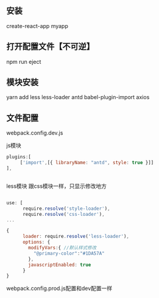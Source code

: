 

## 安装

create-react-app  myapp

## 打开配置文件【不可逆】

npm run eject

## 模块安装

yarn add less less-loader antd babel-plugin-import axios 

## 文件配置

webpack.config.dev.js

js模块
```js
plugins:[
     ['import',[{ libraryName: "antd", style: true }]]
],



```
less模块
跟css模块一样，只显示修改地方
```js

use: [
      require.resolve('style-loader'),
      require.resolve('css-loader'),
...

{
      loader: require.resolve('less-loader'),
      options: {
        modifyVars:{ //默认样式修改
          "@primary-color":"#1DA57A"
        },
        javascriptEnabled: true
      }
}
```

webpack.config.prod.js配置和dev配置一样 



